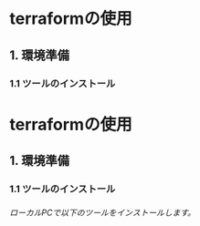 # terraformの使用
## 1. 環境準備  
### 1.1 ツールのインストール  
# terraformの使用
## 1. 環境準備  
### 1.1 ツールのインストール  
###### ローカルPCで以下のツールをインストールします。  
